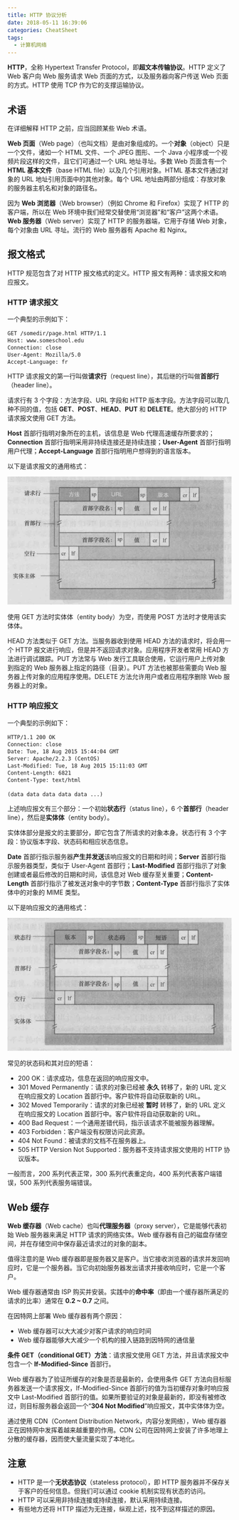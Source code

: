 ```yaml
---
title: HTTP 协议分析
date: 2018-05-11 16:39:06
categories: CheatSheet
tags:
  - 计算机网络
---
```


**HTTP**，全称 Hypertext Transfer Protocol，即**超文本传输协议**。HTTP 定义了 Web 客户向 Web 服务请求 Web 页面的方式，以及服务器向客户传送 Web 页面的方式。HTTP 使用 TCP 作为它的支撑运输协议。

## 术语

在详细解释 HTTP 之前，应当回顾某些 Web 术语。

**Web 页面**（Web page）（也叫文档）是由对象组成的。一个**对象**（object）只是一个文件，诸如一个 HTML 文件、一个 JPEG 图形、一个 Java 小程序或一个视频片段这样的文件，且它们可通过一个 URL 地址寻址。多数 Web 页面含有一个 **HTML 基本文件**（base HTML file）以及几个引用对象。HTML 基本文件通过对象的 URL 地址引用页面中的其他对象。每个 URL 地址由两部分组成：存放对象的服务器主机名和对象的路径名。

因为 **Web 浏览器**（Web browser）（例如 Chrome 和 Firefox）实现了 HTTP 的客户端，所以在 Web 环境中我们经常交替使用“浏览器”和“客户”这两个术语。**Web 服务器**（Web server）实现了 HTTP 的服务器端，它用于存储 Web 对象，每个对象由 URL 寻址。流行的 Web 服务器有 Apache 和 Nginx。

<!-- more -->

## 报文格式

HTTP 规范包含了对 HTTP 报文格式的定义。HTTP 报文有两种：请求报文和响应报文。

### HTTP 请求报文

一个典型的示例如下：

```text
GET /somedir/page.html HTTP/1.1
Host: www.someschool.edu
Connection: close
User-Agent: Mozilla/5.0
Accept-Language: fr
```

HTTP 请求报文的第一行叫做**请求行**（request line），其后继的行叫做**首部行**（header line）。

请求行有 3 个字段：方法字段、URL 字段和 HTTP 版本字段。方法字段可以取几种不同的值，包括 **GET**、**POST**、**HEAD**、**PUT** 和 **DELETE**。绝大部分的 HTTP 请求报文使用 GET 方法。

**Host** 首部行指明对象所在的主机，该信息是 Web 代理高速缓存所要求的；**Connection** 首部行指明采用非持续连接还是持续连接；**User-Agent** 首部行指明用户代理；**Accept-Language** 首部行指明用户想得到的语言版本。

以下是请求报文的通用格式：

![http request](/images/http-request.PNG)

使用 GET 方法时实体体（entity body）为空，而使用 POST 方法时才使用该实体体。

HEAD 方法类似于 GET 方法。当服务器收到使用 HEAD 方法的请求时，将会用一个 HTTP 报文进行响应，但是并不返回请求对象。应用程序开发者常用 HEAD 方法进行调试跟踪。PUT 方法常与 Web 发行工具联合使用，它运行用户上传对象到指定的 Web 服务器上指定的路径（目录）。PUT 方法也被那些需要向 Web 服务器上传对象的应用程序使用。DELETE 方法允许用户或者应用程序删除 Web 服务器上的对象。

### HTTP 响应报文

一个典型的示例如下：

```text
HTTP/1.1 200 OK
Connection: close
Date: Tue, 18 Aug 2015 15:44:04 GMT
Server: Apache/2.2.3 (CentOS)
Last-Modified: Tue, 18 Aug 2015 15:11:03 GMT
Content-Length: 6821
Content-Type: text/html

(data data data data data ...)
```

上述响应报文有三个部分：一个初始**状态行**（status line），6 个**首部行**（header line），然后是**实体体**（entity body）。

实体体部分是报文的主要部分，即它包含了所请求的对象本身。状态行有 3 个字段：协议版本字段、状态码和相应状态信息。

**Date** 首部行指示服务器**产生并发送**该响应报文的日期和时间；**Server** 首部行指示服务器类型，类似于 User-Agent 首部行；**Last-Modified** 首部行指示了对象创建或者最后修改的日期和时间，该信息对 Web 缓存至关重要；**Content-Length** 首部行指示了被发送对象中的字节数；**Content-Type** 首部行指示了实体体中的对象的 MIME 类型。

以下是响应报文的通用格式：

![http response](/images/http-response.PNG)

常见的状态码和其对应的短语：

- 200 OK：请求成功，信息在返回的响应报文中。
- 301 Moved Permanently：请求的对象已经被 **永久** 转移了，新的 URL 定义在响应报文的 Location 首部行中。客户软件将自动获取新的 URL。
- 302 Moved Temporarily：请求的对象已经被 **暂时** 转移了，新的 URL 定义在响应报文的 Location 首部行中。客户软件将自动获取新的 URL。
- 400 Bad Request：一个通用差错代码，指示该请求不能被服务器理解。
- 403 Forbidden：客户端没有权限访问此资源。
- 404 Not Found：被请求的文档不在服务器上。
- 505 HTTP Version Not Supported：服务器不支持请求报文使用的 HTTP 协议版本。

一般而言，200 系列代表正常，300 系列代表重定向，400 系列代表客户端错误，500 系列代表服务端错误。

## Web 缓存

**Web 缓存器**（Web cache）也叫**代理服务器**（proxy server），它是能够代表初始 Web 服务器来满足 HTTP 请求的网络实体。Web 缓存器有自己的磁盘存储空间，并在存储空间中保存最近请求过的对象的副本。

值得注意的是 Web 缓存器即是服务器又是客户。当它接收浏览器的请求并发回响应时，它是一个服务器。当它向初始服务器发出请求并接收响应时，它是一个客户。

Web 缓存器通常由 ISP 购买并安装。实践中的**命中率**（即由一个缓存器所满足的请求的比率）通常在 **0.2 ~ 0.7** 之间。

在因特网上部署 Web 缓存器有两个原因：

- Web 缓存器可以大大减少对客户请求的响应时间
- Web 缓存器能够大大减少一个机构的接入链路到因特网的通信量

**条件 GET（conditional GET）方法**：请求报文使用 GET 方法，并且请求报文中包含一个 **If-Modified-Since** 首部行。

Web 缓存器为了验证所缓存的对象是否是最新的，会使用条件 GET 方法向目标服务器发送一个请求报文，If-Modified-Since 首部行的值为当初缓存对象时响应报文中 Last-Modified 首部行的值。如果所要验证的对象是最新的，即没有被修改过，则目标服务器会返回一个“**304 Not Modified**”响应报文，其中实体体为空。

通过使用 CDN（Content Distribution Network，内容分发网络），Web 缓存器正在因特网中发挥着越来越重要的作用。CDN 公司在因特网上安装了许多地理上分散的缓存器，因而使大量流量实现了本地化。

## 注意

- HTTP 是一个**无状态协议**（stateless protocol），即 HTTP 服务器并不保存关于客户的任何信息。但我们可以通过 cookie 机制实现有状态的访问。
- HTTP 可以采用非持续连接或持续连接，默认采用持续连接。
- 有些地方还将 HTTP 描述为无连接，纵观上述，找不到这样描述的原因。
